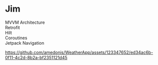 # Jim
[^1]: 
MVVM Architecture <br />
Retrofit <br />
Hilt <br />
Coroutines <br />
Jetpack Navigation

https://github.com/amedonis/WeatherApp/assets/123347652/ed34ac6b-0f11-4c2d-8b2a-bf2351121d45

